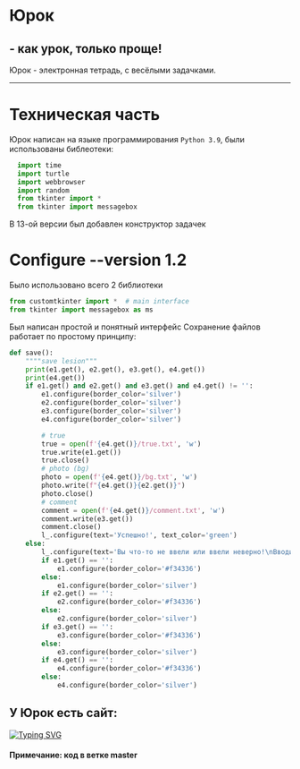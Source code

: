 # Юрок 
## - как урок, только проще!

Юрок - электронная тетрадь, с весёлыми задачками. 
____
# Техническая часть
Юрок написан на языке программирования `Python 3.9`, были использованы библеотеки:
```python
  import time
  import turtle
  import webbrowser
  import random
  from tkinter import *
  from tkinter import messagebox
```

В 13-ой версии был добавлен конструктор задачек
# Configure --version 1.2
Было использовано всего 2 библиотеки
```python
from customtkinter import *  # main interface
from tkinter import messagebox as ms
```
Был написан простой и понятный интерфейс
Сохранение файлов работает по простому принципу:

```python
def save():
    """"save lesion"""
    print(e1.get(), e2.get(), e3.get(), e4.get())
    print(e4.get())
    if e1.get() and e2.get() and e3.get() and e4.get() != '':
        e1.configure(border_color='silver')
        e2.configure(border_color='silver')
        e3.configure(border_color='silver')
        e4.configure(border_color='silver')

        # true
        true = open(f'{e4.get()}/true.txt', 'w')
        true.write(e1.get())
        true.close()
        # photo (bg)
        photo = open(f'{e4.get()}/bg.txt', 'w')
        photo.write(f"{e4.get()}{e2.get()}")
        photo.close()
        # comment
        comment = open(f'{e4.get()}/comment.txt', 'w')
        comment.write(e3.get())
        comment.close()
        l_.configure(text='Успешно!', text_color='green')
    else:
        l_.configure(text='Вы что-то не ввели или ввели неверно!\nВводите пути без кавычек!', text_color='#f34336')
        if e1.get() == '':
            e1.configure(border_color='#f34336')
        else:
            e1.configure(border_color='silver')
        if e2.get() == '':
            e2.configure(border_color='#f34336')
        else:
            e2.configure(border_color='silver')
        if e3.get() == '':
            e3.configure(border_color='#f34336')
        else:
            e3.configure(border_color='silver')
        if e4.get() == '':
            e4.configure(border_color='#f34336')
        else:
            e4.configure(border_color='silver')

```

## У Юрок есть сайт: 
[![Typing SVG](https://readme-typing-svg.herokuapp.com?color=%2336BCF7&lines=Сайт+Юрок)](https://sites.google.com/view/iurok/)
#### Примечание: код в ветке master
